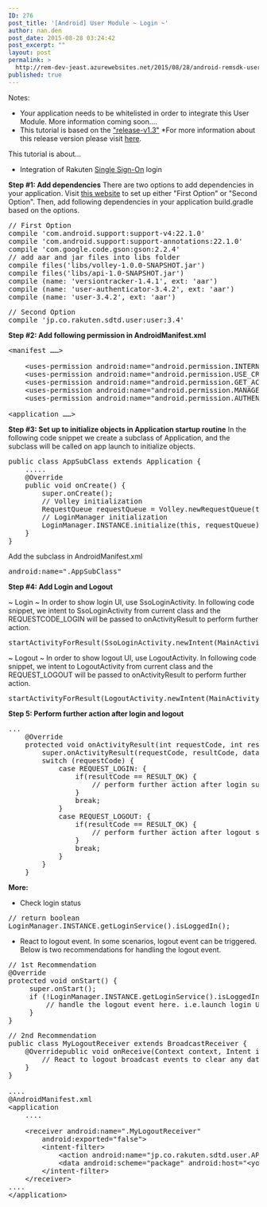```yaml
---
ID: 276
post_title: '[Android] User Module ~ Login ~'
author: nan.den
post_date: 2015-08-28 03:24:42
post_excerpt: ""
layout: post
permalink: >
  http://rem-dev-jeast.azurewebsites.net/2015/08/28/android-remsdk-user-module-login/
published: true
---
```

Notes:
- Your application needs to be whitelisted in order to integrate this User Module. More information coming soon....
- This tutorial is based on the <a href="https://rmsdk.blob.core.windows.net/rmsdkcontainer/rmsdk-android-v1.3.0.zip?st=2015-08-27T23%3A04%3A52Z&se=2015-08-27T23%3A24%3A52Z&sp=r&sv=2014-02-14&sr=b&sig=wBVYQ%2FywJZVIIH5R%2FPF5Rl2qNWYMt5u9oM8MZa9ugD8%3D">"release-v1.3"</a>
 *For more information about this release version please visit <a href="https://rmsdk.apps.global.rakuten.com/docs/android#notes" target="_blank">here</a>.

This tutorial is about...
- Integration of Rakuten <a href="https://rmsdk.apps.global.rakuten.com/blog/single-sign-on" target="_blank">Single Sign-On</a> login

<strong>Step #1: Add dependencies</strong>
There are two options to add dependencies in your application.
Visit <a href="https://rakuten.atlassian.net/wiki/pages/viewpage.action?pageId=225183560" target="_blank">this website</a> to set up either "First Option" or "Second Option". Then, add following dependencies in your application build.gradle based on the options.
 
<pre class="lang:java decode:true " title="@build.gradle#dependencies" >// First Option
compile 'com.android.support:support-v4:22.1.0'
compile 'com.android.support:support-annotations:22.1.0'
compile 'com.google.code.gson:gson:2.2.4'
// add aar and jar files into libs folder
compile files('libs/volley-1.0.0-SNAPSHOT.jar')
compile files('libs/api-1.0-SNAPSHOT.jar')
compile (name: 'versiontracker-1.4.1', ext: 'aar')
compile (name: 'user-authenticator-3.4.2', ext: 'aar')
compile (name: 'user-3.4.2', ext: 'aar')
</pre> 
 
<pre class="lang:java decode:true " title="@build.gradle#dependencies" >// Second Option
compile 'jp.co.rakuten.sdtd.user:user:3.4'</pre> 

<strong>Step #2: Add following permission in AndroidManifest.xml</strong>
 
<pre class="lang:java decode:true " >&lt;manifest ……&gt;

    &lt;uses-permission android:name="android.permission.INTERNET" /&gt;
    &lt;uses-permission android:name="android.permission.USE_CREDENTIALS" /&gt;
    &lt;uses-permission android:name="android.permission.GET_ACCOUNTS" /&gt;
    &lt;uses-permission android:name="android.permission.MANAGE_ACCOUNTS" /&gt;
    &lt;uses-permission android:name="android.permission.AUTHENTICATE_ACCOUNTS" /&gt;

&lt;application ……&gt;
</pre> 

<strong>Step #3: Set up to initialize objects in Application startup routine</strong>
In the following code snippet we create a subclass of Application, and the subclass will be called on app launch to initialize objects.
 
<pre class="lang:java decode:true " title="@AppSubClass#onCreate" >public class AppSubClass extends Application {
    .....
    @Override
    public void onCreate() {
        super.onCreate();
        // Volley initialization
        RequestQueue requestQueue = Volley.newRequestQueue(this);
        // LoginManager initialization
        LoginManager.INSTANCE.initialize(this, requestQueue);
    }
}</pre> 
Add the subclass in AndroidManifest.xml
 
<pre class="lang:java decode:true " title="@AndroidManifest#application ~ add subclass of Application in ~" >android:name=".AppSubClass"</pre> 

<strong>Step #4: Add Login and Logout</strong>

~ Login ~ 
In order to show login UI, use SsoLoginActivity.
In following code snippet, we intent to SsoLoginActivity from current class and the REQUESTCODE_LOGIN will be passed to onActivityResult to perform further action.
 
<pre class="lang:java decode:true " title="@MainActivity#onCreate" >startActivityForResult(SsoLoginActivity.newIntent(MainActivity.this).build(), REQUEST_LOGIN);</pre> 

~ Logout ~
In order to show logout UI, use LogoutActivity.
In following code snippet, we intent to LogoutActivity from current class and the REQUEST_LOGOUT will be passed to onActivityResult to perform further action.
 
<pre class="lang:java decode:true " title="@MainActivity#onCreate" >startActivityForResult(LogoutActivity.newIntent(MainActivity.this).build(), REQUEST_LOGOUT);</pre> 

<strong>Step 5: Perform further action after login and logout
</strong>
 
<pre class="lang:java decode:true " title="@MainActivity#onActivityResult" >...
    @Override
    protected void onActivityResult(int requestCode, int resultCode, Intent data) {
        super.onActivityResult(requestCode, resultCode, data);
        switch (requestCode) {
            case REQUEST_LOGIN: {
                if(resultCode == RESULT_OK) {
                    // perform further action after login successfully
                }
                break;
            }
            case REQUEST_LOGOUT: {
                if(resultCode == RESULT_OK) {
                    // perform further action after logout successfully
                }
                break;
            }
        }
    }</pre> 



<strong>More:</strong>
 
- Check login status
<pre class="lang:java decode:true " >// return boolean
LoginManager.INSTANCE.getLoginService().isLoggedIn();</pre> 

- React to logout event. 
In some scenarios, logout event can be triggered. Below is two recommendations for handling the logout event.
  
<pre class="lang:java decode:true " title="@MainActivity#onStart" >// 1st Recommendation 
@Override
protected void onStart() {
     super.onStart();
     if (!LoginManager.INSTANCE.getLoginService().isLoggedIn()) {          
         // handle the logout event here. i.e.launch login UI or finish activity
     }
}</pre> 

 
<pre class="lang:java decode:true " >// 2nd Recommendation
public class MyLogoutReceiver extends BroadcastReceiver {
    @Overridepublic void onReceive(Context context, Intent intent) {
        // React to logout broadcast events to clear any data...etc
    }
}

....
@AndroidManifest.xml
&lt;application
    ....

    &lt;receiver android:name=".MyLogoutReceiver"           
        android:exported="false"&gt;     
        &lt;intent-filter&gt;         
            &lt;action android:name="jp.co.rakuten.sdtd.user.APP_LOGOUT" /&gt;         
            &lt;data android:scheme="package" android:host="&lt;your-application-id&gt;" /&gt;     
        &lt;/intent-filter&gt;
    &lt;/receiver&gt;
....
&lt;/application&gt;</pre> 

  

 


